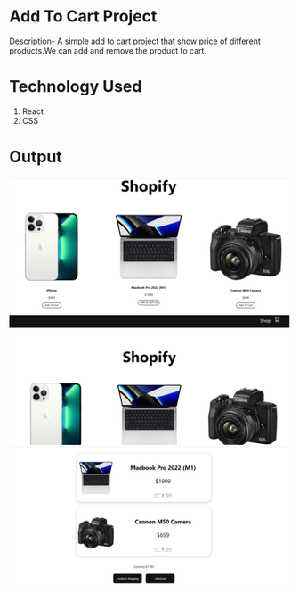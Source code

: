 # Add To Cart Project

Description- A simple add to cart project that show price of different products.We can add and remove the product to cart.

# Technology Used
1. React 
2. CSS

# Output
![](.\src\assets\output1.PNG)
![](.\src\assets\Output2.PNG)
![](.\src\assets\Output3.PNG)
